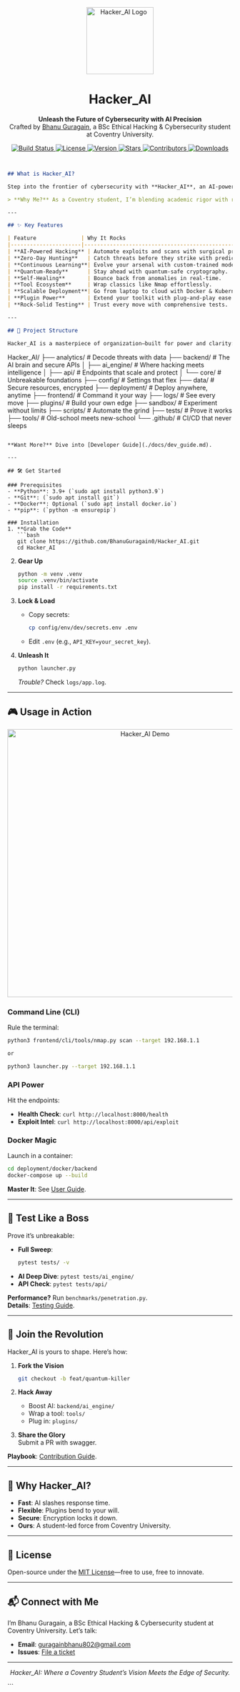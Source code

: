 
<p align="center">
  <img src="https://via.placeholder.com/150x150.png?text=Hacker_AI" alt="Hacker_AI Logo" width="150"/>
</p>

<h1 align="center">Hacker_AI</h1>

<p align="center">
  <strong>Unleash the Future of Cybersecurity with AI Precision</strong><br>
  Crafted by <a href="https://github.com/BhanuGuragain0">Bhanu Guragain</a>, a BSc Ethical Hacking & Cybersecurity student at Coventry University.
</p>

<p align="center">
  <a href="https://github.com/BhanuGuragain0/Hacker_AI/actions/workflows/ci.yml">
    <img src="https://github.com/BhanuGuragain0/Hacker_AI/actions/workflows/ci.yml/badge.svg" alt="Build Status"/>
  </a>
  <a href="https://github.com/BhanuGuragain0/Hacker_AI/blob/main/LICENSE">
    <img src="https://img.shields.io/github/license/BhanuGuragain0/Hacker_AI" alt="License"/>
  </a>
  <a href="https://github.com/BhanuGuragain0/Hacker_AI/releases">
    <img src="https://img.shields.io/badge/version-1.0.0-blue" alt="Version"/>
  </a>
  <a href="https://github.com/BhanuGuragain0/Hacker_AI/stargazers">
    <img src="https://img.shields.io/github/stars/BhanuGuragain0/Hacker_AI?style=social" alt="Stars"/>
  </a>
  <a href="https://github.com/BhanuGuragain0/Hacker_AI/graphs/contributors">
    <img src="https://img.shields.io/github/contributors/BhanuGuragain0/Hacker_AI?color=green" alt="Contributors"/>
  </a>
  <a href="https://github.com/BhanuGuragain0/Hacker_AI/releases">
    <img src="https://img.shields.io/github/downloads/BhanuGuragain0/Hacker_AI/total" alt="Downloads"/>
  </a>
</p>

```markdown


## What is Hacker_AI?

Step into the frontier of cybersecurity with **Hacker_AI**, an AI-powered toolkit born from the mind of Bhanu Guragain, a BSc Ethical Hacking & Cybersecurity student at Coventry University. This isn’t just a project—it’s a mission to outpace threats with intelligence and innovation. Designed for ethical hackers, security researchers, and defenders, Hacker_AI fuses advanced AI models, self-healing systems, and modular toolsets to tackle vulnerabilities, hunt zero-days, and secure the future. Ready for quantum threats? Hacker_AI’s got you covered.

> **Why Me?** As a Coventry student, I’m blending academic rigor with real-world hacking flair to build tools that matter.

---

## ✨ Key Features

| Feature              | Why It Rocks                                                        | Try It Out                         |
|----------------------|--------------------------------------------------------------------|------------------------------------|
| **AI-Powered Hacking** | Automate exploits and scans with surgical precision.              | `ai_engine/exploitation/exploit.py` |
| **Zero-Day Hunting**   | Catch threats before they strike with predictive AI.              | `ai_engine/zero_day/hunter.py`     |
| **Continuous Learning**| Evolve your arsenal with custom-trained models.                   | `ai_engine/trainers/`             |
| **Quantum-Ready**      | Stay ahead with quantum-safe cryptography.                        | `core/security/encryption.py`     |
| **Self-Healing**       | Bounce back from anomalies in real-time.                          | `core/self_healing/`              |
| **Tool Ecosystem**     | Wrap classics like Nmap effortlessly.                             | `tools/networking/nmap.py`        |
| **Scalable Deployment**| Go from laptop to cloud with Docker & Kubernetes.                 | `deployment/docker/`              |
| **Plugin Power**       | Extend your toolkit with plug-and-play ease.                      | `plugins/example_plugin/`         |
| **Rock-Solid Testing** | Trust every move with comprehensive tests.                        | `pytest tests/`                   |

---

## 🚀 Project Structure

Hacker_AI is a masterpiece of organization—built for power and clarity:

```
Hacker_AI/
├── analytics/         # Decode threats with data
├── backend/          # The AI brain and secure APIs
│   ├── ai_engine/   # Where hacking meets intelligence
│   ├── api/         # Endpoints that scale and protect
│   └── core/        # Unbreakable foundations
├── config/           # Settings that flex
├── data/            # Secure resources, encrypted
├── deployment/      # Deploy anywhere, anytime
├── frontend/        # Command it your way
├── logs/           # See every move
├── plugins/        # Build your own edge
├── sandbox/        # Experiment without limits
├── scripts/        # Automate the grind
├── tests/          # Prove it works
├── tools/          # Old-school meets new-school
└── .github/        # CI/CD that never sleeps
```

**Want More?** Dive into [Developer Guide](./docs/dev_guide.md).

---

## 🛠️ Get Started

### Prerequisites
- **Python**: 3.9+ (`sudo apt install python3.9`)
- **Git**: (`sudo apt install git`)
- **Docker**: Optional (`sudo apt install docker.io`)
- **pip**: (`python -m ensurepip`)

### Installation
1. **Grab the Code**  
   ```bash
   git clone https://github.com/BhanuGuragain0/Hacker_AI.git
   cd Hacker_AI
   ```

2. **Gear Up**  
   ```bash
   python -m venv .venv
   source .venv/bin/activate
   pip install -r requirements.txt
   ```

3. **Lock & Load**  
   - Copy secrets:  
     ```bash
     cp config/env/dev/secrets.env .env
     ```
   - Edit `.env` (e.g., `API_KEY=your_secret_key`).

4. **Unleash It**  
   ```bash
   python launcher.py
   ```
   _Trouble?_ Check `logs/app.log`.

---

## 🎮 Usage in Action

<p align="center">
  <img src="https://github.com/BhanuGuragain0/Hacker_AI/raw/main/assets/demo.gif" alt="Hacker_AI Demo" width="600"/>
</p>

### Command Line (CLI)
Rule the terminal:  
```bash
python3 frontend/cli/tools/nmap.py scan --target 192.168.1.1

or

python3 launcher.py --target 192.168.1.1

```

### API Power
Hit the endpoints:  
- **Health Check**: `curl http://localhost:8000/health`  
- **Exploit Intel**: `curl http://localhost:8000/api/exploit`  

### Docker Magic
Launch in a container:  
```bash
cd deployment/docker/backend
docker-compose up --build
```

**Master It**: See [User Guide](./docs/user_guide.md).

---

## 🧪 Test Like a Boss

Prove it’s unbreakable:  
- **Full Sweep**:  
  ```bash
  pytest tests/ -v
  ```
- **AI Deep Dive**: `pytest tests/ai_engine/`  
- **API Check**: `pytest tests/api/`  

**Performance?** Run `benchmarks/penetration.py`.  
**Details**: [Testing Guide](./docs/dev_guide.md#testing).

---

## 🤝 Join the Revolution

Hacker_AI is yours to shape. Here’s how:

1. **Fork the Vision**  
   ```bash
   git checkout -b feat/quantum-killer
   ```

2. **Hack Away**  
   - Boost AI: `backend/ai_engine/`  
   - Wrap a tool: `tools/`  
   - Plug in: `plugins/`  

3. **Share the Glory**  
   Submit a PR with swagger.

**Playbook**: [Contribution Guide](./docs/dev_guide.md#contributing).

---

## 🌟 Why Hacker_AI?

- **Fast**: AI slashes response time.  
- **Flexible**: Plugins bend to your will.  
- **Secure**: Encryption locks it down.  
- **Ours**: A student-led force from Coventry University.

---

## 📜 License

Open-source under the [MIT License](./LICENSE)—free to use, free to innovate.

---

## 📬 Connect with Me

I’m Bhanu Guragain, a BSc Ethical Hacking & Cybersecurity student at Coventry University. Let’s talk:  
- **Email**: [guragainbhanu802@gmail.com](mailto:guragainbhanu802@gmail.com)  
- **Issues**: [File a ticket](https://github.com/BhanuGuragain0/Hacker_AI/issues)  

---

<p align="center">
  <em>Hacker_AI: Where a Coventry Student’s Vision Meets the Edge of Security.</em>
</p>
```

